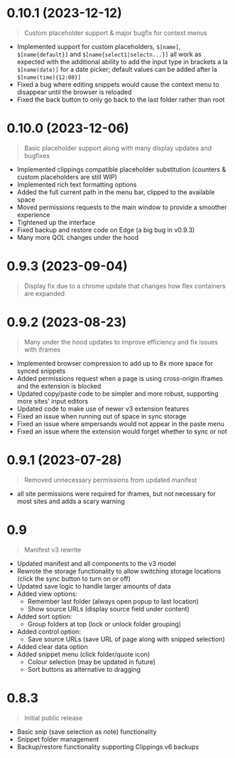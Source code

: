 # 0.10.1 (2023-12-12)

> Custom placeholder support & major bugfix for context menus

- Implemented support for custom placeholders, `$[name]`, `$[name{default}]` and `$[name{select1|selectn...}]` all work as expected with the additional ability to add the input type in brackets a la `$[name(date)]` for a date picker; default values can be added after  la `$[name(time){12:00}]`
- Fixed a bug where editing snippets would cause the context menu to disappear until the browser is reloaded
- Fixed the back button to only go back to the last folder rather than root

# 0.10.0 (2023-12-06)

> Basic placeholder support along with many display updates and bugfixes

- Implemented clippings compatible placeholder substitution (counters & custom placeholders are still WIP)
- Implemented rich text formatting options
- Added the full current path in the menu bar, clipped to the available space
- Moved permissions requests to the main window to provide a smoother experience
- Tightened up the interface
- Fixed backup and restore code on Edge (a big bug in v0.9.3)
- Many more QOL changes under the hood

# 0.9.3 (2023-09-04)

> Display fix due to a chrome update that changes how flex containers are expanded

# 0.9.2 (2023-08-23)

> Many under the hood updates to improve efficiency and fix issues with iframes

- Implemented browser compression to add up to 8x more space for synced snippets
- Added permissions request when a page is using cross-origin iframes and the extension is blocked
- Updated copy/paste code to be simpler and more robust, supporting more sites' input editors
- Updated code to make use of newer v3 extension features
- Fixed an issue when running out of space in sync storage
- Fixed an issue where ampersands would not appear in the paste menu
- Fixed an issue where the extension would forget whether to sync or not

# 0.9.1 (2023-07-28)

> Removed unnecessary permissions from updated manifest

- all site permissions were required for iframes, but not necessary for most sites and adds a scary warning

# 0.9

> Manifest v3 rewrite

- Updated manifest and all components to the v3 model
- Rewrote the storage functionality to allow switching storage locations (click the sync button to turn on or off)
- Updated save logic to handle larger amounts of data
- Added view options:
  - Remember last folder (always open popup to last location)
  - Show source URLs (display source field under content)
- Added sort option:
  - Group folders at top (lock or unlock folder grouping)
- Added control option:
  - Save source URLs (save URL of page along with snipped selection)
- Added clear data option
- Added snippet menu (click folder/quote icon)
  - Colour selection (may be updated in future)
  - Sort buttons as alternative to dragging

# 0.8.3

> Initial public release

- Basic snip (save selection as note) functionality
- Snippet folder management
- Backup/restore functionality supporting Clippings v6 backups
